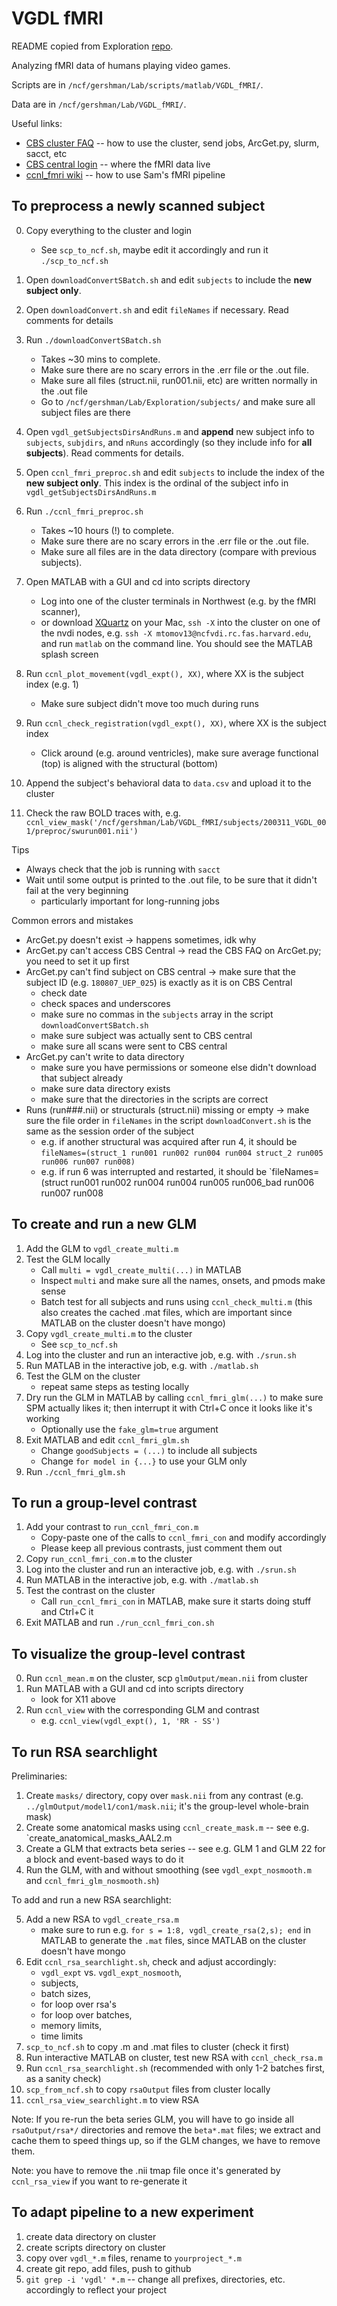 # VGDL fMRI

README copied from Exploration [repo](https://github.com/tomov/Exploration-Data-Analysis).

Analyzing fMRI data of humans playing video games.

Scripts are in `/ncf/gershman/Lab/scripts/matlab/VGDL_fMRI/`.

Data are in `/ncf/gershman/Lab/VGDL_fMRI/`.

Useful links:
- [CBS cluster FAQ](http://cbs.fas.harvard.edu/science/core-facilities/neuroimaging/information-investigators/faq) -- how to use the cluster, send jobs, ArcGet.py, slurm, sacct, etc
- [CBS central login](http://cbscentral.rc.fas.harvard.edu) -- where the fMRI data live
- [ccnl_fmri wiki](https://github.com/sjgershm/ccnl-fmri/wiki) -- how to use Sam's fMRI pipeline

## To preprocess a newly scanned subject

0. Copy everything to the cluster and login
   * See `scp_to_ncf.sh`, maybe edit it accordingly and run it `./scp_to_ncf.sh`
1. Open `downloadConvertSBatch.sh` and edit `subjects` to include the **new subject only**.
2. Open `downloadConvert.sh` and edit `fileNames` if necessary. Read comments for details
3. Run `./downloadConvertSBatch.sh`
   * Takes ~30 mins to complete.
   * Make sure there are no scary errors in the .err file or the .out file.
   * Make sure all files (struct.nii, run001.nii, etc) are written normally in the .out file
   * Go to `/ncf/gershman/Lab/Exploration/subjects/` and make sure all subject files are there
4. Open `vgdl_getSubjectsDirsAndRuns.m` and **append** new subject info to `subjects`, `subjdirs`, and `nRuns` accordingly (so they include info for **all subjects**). Read comments for details.
5. Open `ccnl_fmri_preproc.sh` and edit `subjects` to include the index of the **new subject only**. This index is the ordinal of the subject info in `vgdl_getSubjectsDirsAndRuns.m`
6. Run `./ccnl_fmri_preproc.sh`
   * Takes ~10 hours (!) to complete.
   * Make sure there are no scary errors in the .err file or the .out file.
   * Make sure all files are in the data directory (compare with previous subjects).
7. Open MATLAB with a GUI and cd into scripts directory
   * Log into one of the cluster terminals in Northwest (e.g. by the fMRI scanner),
   * or download [XQuartz](https://www.xquartz.org/) on your Mac, `ssh -X` into the cluster on one of the nvdi nodes, e.g. `ssh -X mtomov13@ncfvdi.rc.fas.harvard.edu`, and run `matlab` on the command line. You should see the MATLAB splash screen
8. Run `ccnl_plot_movement(vgdl_expt(), XX)`, where XX is the subject index (e.g. 1)
   * Make sure subject didn't move too much during runs
9. Run `ccnl_check_registration(vgdl_expt(), XX)`, where XX is the subject index
   * Click around (e.g. around ventricles), make sure average functional (top) is aligned with the structural (bottom)
10. Append the subject's behavioral data to `data.csv` and upload it to the cluster

11. Check the raw BOLD traces with, e.g. `ccnl_view_mask('/ncf/gershman/Lab/VGDL_fMRI/subjects/200311_VGDL_001/preproc/swurun001.nii')`

Tips
   * Always check that the job is running with `sacct`
   * Wait until some output is printed to the .out file, to be sure that it didn't fail at the very beginning
       * particularly important for long-running jobs

Common errors and mistakes
   * ArcGet.py doesn't exist -> happens sometimes, idk why
   * ArcGet.py can't access CBS Central -> read the CBS FAQ on ArcGet.py; you need to set it up first
   * ArcGet.py can't find subject on CBS central -> make sure that the subject ID (e.g. `180807_UEP_025`) is exactly as it is on CBS Central
       * check date
       * check spaces and underscores
       * make sure no commas in the `subjects` array in the script `downloadConvertSBatch.sh`
       * make sure subject was actually sent to CBS central
       * make sure all scans were sent to CBS central
   * ArcGet.py can't write to data directory
       * make sure you have permissions or someone else didn't download that subject already
       * make sure data directory exists
       * make sure that the directories in the scripts are correct
   * Runs (run###.nii) or structurals (struct.nii) missing or empty -> make sure the file order in `fileNames` in the script `downloadConvert.sh` is the same as the session order of the subject
       * e.g. if another structural was acquired after run 4, it should be `fileNames=(struct_1 run001 run002 run004 run004 struct_2 run005 run006 run007 run008)`
       * e.g. if run 6 was interrupted and restarted, it should be `fileNames=(struct run001 run002 run004 run004 run005 run006_bad run006 run007 run008

## To create and run a new GLM

1. Add the GLM to `vgdl_create_multi.m`
2. Test the GLM locally
    * Call `multi = vgdl_create_multi(...)` in MATLAB
    * Inspect `multi` and make sure all the names, onsets, and pmods make sense
    * Batch test for all subjects and runs using `ccnl_check_multi.m` (this also creates the cached .mat files, which are important since MATLAB on the cluster doesn't have mongo)
3. Copy `vgdl_create_multi.m` to the cluster
    * See `scp_to_ncf.sh`
4. Log into the cluster and run an interactive job, e.g. with `./srun.sh`
5. Run MATLAB in the interactive job, e.g. with `./matlab.sh`
6. Test the GLM on the cluster
    * repeat same steps as testing locally
7. Dry run the GLM in MATLAB by calling `ccnl_fmri_glm(...)` to make sure SPM actually likes it; then interrupt it with Ctrl+C once it looks like it's working
    * Optionally use the `fake_glm=true` argument
8. Exit MATLAB and edit `ccnl_fmri_glm.sh`
    * Change `goodSubjects = (...)` to include all subjects
    * Change `for model in {...}` to use your GLM only
9. Run `./ccnl_fmri_glm.sh`


## To run a group-level contrast

1. Add your contrast to `run_ccnl_fmri_con.m`
    * Copy-paste one of the calls to `ccnl_fmri_con` and modify accordingly
    * Please keep all previous contrasts, just comment them out
2. Copy `run_ccnl_fmri_con.m` to the cluster
3. Log into the cluster and run an interactive job, e.g. with `./srun.sh`
4. Run MATLAB in the interactive job, e.g. with `./matlab.sh`
5. Test the contrast on the cluster
    * Call `run_ccnl_fmri_con` in MATLAB, make sure it starts doing stuff and Ctrl+C it
3. Exit MATLAB and run `./run_ccnl_fmri_con.sh`

## To visualize the group-level contrast

0. Run `ccnl_mean.m` on the cluster, scp `glmOutput/mean.nii` from cluster 
1. Run MATLAB with a GUI and cd into scripts directory
    * look for X11 above
2. Run `ccnl_view` with the corresponding GLM and contrast
    * e.g. `ccnl_view(vgdl_expt(), 1, 'RR - SS')`

## To run RSA searchlight

Preliminaries:

1. Create `masks/` directory, copy over `mask.nii` from any contrast (e.g. `../glmOutput/model1/con1/mask.nii`; it's the group-level whole-brain mask)
2. Create some anatomical masks using `ccnl_create_mask.m` -- see e.g. `create_anatomical_masks_AAL2.m
3. Create a GLM that extracts beta series -- see e.g. GLM 1 and GLM 22 for a block and event-based ways to do it
4. Run the GLM, with and without smoothing (see `vgdl_expt_nosmooth.m` and `ccnl_fmri_glm_nosmooth.sh`)

To add and run a new RSA searchlight:

5. Add a new RSA to `vgdl_create_rsa.m`
    * make sure to run e.g. `for s = 1:8, vgdl_create_rsa(2,s); end` in MATLAB to generate the `.mat` files, since MATLAB on the cluster doesn't have mongo
6. Edit `ccnl_rsa_searchlight.sh`, check and adjust accordingly: 
    * `vgdl_expt` vs. `vgdl_expt_nosmooth`,
    * subjects, 
    * batch sizes, 
    * for loop over rsa's
    * for loop over batches, 
    * memory limits,
    * time limits
7. `scp_to_ncf.sh` to copy .m and .mat files to cluster (check it first)
8. Run interactive MATLAB on cluster, test new RSA with `ccnl_check_rsa.m`
9. Run `ccnl_rsa_searchlight.sh` (recommended with only 1-2 batches first, as a sanity check)
10. `scp_from_ncf.sh` to copy `rsaOutput` files from cluster locally
11. `ccnl_rsa_view_searchlight.m` to view RSA

Note: If you re-run the beta series GLM, you will have to go inside all `rsaOutput/rsa*/` directories and remove the `beta*.mat` files; we extract and cache them to speed things up, so if the GLM changes, we have to remove them.

Note: you have to remove the .nii tmap file once it's generated by `ccnl_rsa_view` if you want to re-generate it

## To adapt pipeline to a new experiment

1. create data directory on cluster
2. create scripts directory on cluster
3. copy over `vgdl_*.m` files, rename to `yourproject_*.m`
4. create git repo, add files, push to github
5. `git grep -i 'vgdl' *.m` -- change all prefixes, directories, etc. accordingly to reflect your project

